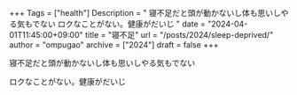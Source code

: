 +++
Tags = ["health"]
Description = " 寝不足だと頭が動かないし体も思いしやる気もでない  ロクなことがない。健康がだいじ "
date = "2024-04-01T11:45:00+09:00"
title = "寝不足"
url = "/posts/2024/sleep-deprived/"
author = "ompugao"
archive = ["2024"]
draft = false
+++

<body>
<p>寝不足だと頭が動かないし体も思いしやる気もでない</p>

<p>ロクなことがない。健康がだいじ</p>
</body>
